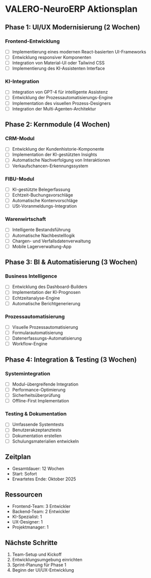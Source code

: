 # VALERO-NeuroERP Aktionsplan

## Phase 1: UI/UX Modernisierung (2 Wochen)

### Frontend-Entwicklung
- [ ] Implementierung eines modernen React-basierten UI-Frameworks
- [ ] Entwicklung responsiver Komponenten
- [ ] Integration von Material-UI oder Tailwind CSS
- [ ] Implementierung des KI-Assistenten Interface

### KI-Integration
- [ ] Integration von GPT-4 für intelligente Assistenz
- [ ] Entwicklung der Prozessautomatisierungs-Engine
- [ ] Implementation des visuellen Prozess-Designers
- [ ] Integration der Multi-Agenten-Architektur

## Phase 2: Kernmodule (4 Wochen)

### CRM-Modul
- [ ] Entwicklung der Kundenhistorie-Komponente
- [ ] Implementation der KI-gestützten Insights
- [ ] Automatische Nachverfolgung von Interaktionen
- [ ] Verkaufschancen-Erkennungssystem

### FIBU-Modul
- [ ] KI-gestützte Belegerfassung
- [ ] Echtzeit-Buchungsvorschläge
- [ ] Automatische Kontenvorschläge
- [ ] USt-Voranmeldungs-Integration

### Warenwirtschaft
- [ ] Intelligente Bestandsführung
- [ ] Automatische Nachbestelllogik
- [ ] Chargen- und Verfallsdatenverwaltung
- [ ] Mobile Lagerverwaltung-App

## Phase 3: BI & Automatisierung (3 Wochen)

### Business Intelligence
- [ ] Entwicklung des Dashboard-Builders
- [ ] Implementation der KI-Prognosen
- [ ] Echtzeitanalyse-Engine
- [ ] Automatische Berichtgenerierung

### Prozessautomatisierung
- [ ] Visuelle Prozessautomatisierung
- [ ] Formularautomatisierung
- [ ] Datenerfassungs-Automatisierung
- [ ] Workflow-Engine

## Phase 4: Integration & Testing (3 Wochen)

### Systemintegration
- [ ] Modul-übergreifende Integration
- [ ] Performance-Optimierung
- [ ] Sicherheitsüberprüfung
- [ ] Offline-First Implementation

### Testing & Dokumentation
- [ ] Umfassende Systemtests
- [ ] Benutzerakzeptanztests
- [ ] Dokumentation erstellen
- [ ] Schulungsmaterialien entwickeln

## Zeitplan
- Gesamtdauer: 12 Wochen
- Start: Sofort
- Erwartetes Ende: Oktober 2025

## Ressourcen
- Frontend-Team: 3 Entwickler
- Backend-Team: 2 Entwickler
- KI-Spezialist: 1
- UX-Designer: 1
- Projektmanager: 1

## Nächste Schritte
1. Team-Setup und Kickoff
2. Entwicklungsumgebung einrichten
3. Sprint-Planung für Phase 1
4. Beginn der UI/UX-Entwicklung 